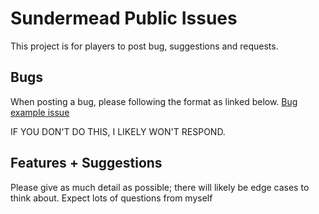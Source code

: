 # Sundermead Public Issues

This project is for players to post bug, suggestions and requests.

## Bugs
When posting a bug, please following the format as linked below.
[Bug example issue](https://github.com/joecons97/Public-Sundermead/issues/1)

IF YOU DON'T DO THIS, I LIKELY WON'T RESPOND.

## Features + Suggestions
Please give as much detail as possible; there will likely be edge cases to think about. Expect lots of questions from myself
